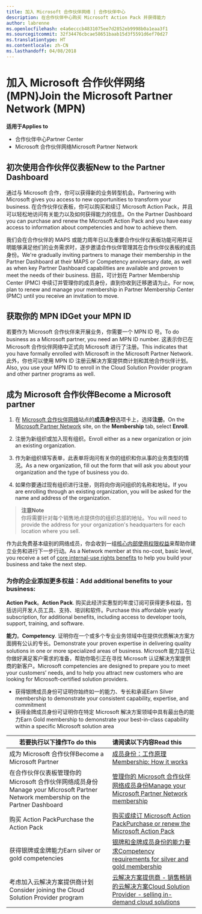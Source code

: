 ```yaml
---
title: 加入 Microsoft 合作伙伴网络 | 合作伙伴中心
description: 在合作伙伴中心购买 Microsoft Action Pack 并获得能力
author: labrenne
ms.openlocfilehash: e4a6ecccb4831075ee7d2852eb9998b0a1eaa3f1
ms.sourcegitcommit: 32f34476cbcae58651baab15d3f5591d6ef70d27
ms.translationtype: HT
ms.contentlocale: zh-CN
ms.lasthandoff: 04/08/2018
---
```

# <a name="join-the-microsoft-partner-network-mpn"></a><span data-ttu-id="0a89f-103">加入 Microsoft 合作伙伴网络 (MPN)</span><span class="sxs-lookup"><span data-stu-id="0a89f-103">Join the Microsoft Partner Network (MPN)</span></span>

**<span data-ttu-id="0a89f-104">适用于</span><span class="sxs-lookup"><span data-stu-id="0a89f-104">Applies to</span></span>**

-  <span data-ttu-id="0a89f-105">合作伙伴中心</span><span class="sxs-lookup"><span data-stu-id="0a89f-105">Partner Center</span></span>
-  <span data-ttu-id="0a89f-106">Microsoft 合作伙伴网络</span><span class="sxs-lookup"><span data-stu-id="0a89f-106">Microsoft Partner Network</span></span>

## <a name="new-to-the-partner-dashboard"></a><span data-ttu-id="0a89f-107">初次使用合作伙伴仪表板</span><span class="sxs-lookup"><span data-stu-id="0a89f-107">New to the Partner Dashboard</span></span>

 <span data-ttu-id="0a89f-108">通过与 Microsoft 合作，你可以获得新的业务转型机会。</span><span class="sxs-lookup"><span data-stu-id="0a89f-108">Partnering with Microsoft gives you access to new opportunities to transform your business.</span></span> <span data-ttu-id="0a89f-109">在合作伙伴仪表板，你可以购买和续订 Microsoft Action Pack，并且可以轻松地访问有关能力以及如何获得能力的信息。</span><span class="sxs-lookup"><span data-stu-id="0a89f-109">On the Partner Dashboard you can purchase and renew the Microsoft Action Pack and you have easy access to information about competencies and how to achieve them.</span></span>

 <span data-ttu-id="0a89f-110">我们会在合作伙伴的 MAPS 或能力周年日以及重要合作伙伴仪表板功能可用并证明能够满足他们的业务需求时，逐步邀请合作伙伴管理其在合作伙伴仪表板的成员身份。</span><span class="sxs-lookup"><span data-stu-id="0a89f-110">We're gradually inviting partners to manage their membership in the Partner Dashboard at their MAPS or Competency anniversary date, as well as when key Partner Dashboard capabilities are available and proven to meet the needs of their business.</span></span>  <span data-ttu-id="0a89f-111">目前，可计划在 Partner Membership Center (PMC) 中续订并管理你的成员身份，直到你收到迁移邀请为止。</span><span class="sxs-lookup"><span data-stu-id="0a89f-111">For now, plan to renew and manage your membership in Partner Membership Center (PMC) until you receive an invitation to move.</span></span>

## <a name="get-your-mpn-id"></a><span data-ttu-id="0a89f-112">获取你的 MPN ID</span><span class="sxs-lookup"><span data-stu-id="0a89f-112">Get your MPN ID</span></span>

<span data-ttu-id="0a89f-113">若要作为 Microsoft 合作伙伴来开展业务，你需要一个 MPN ID 号。</span><span class="sxs-lookup"><span data-stu-id="0a89f-113">To do business as a Microsoft partner, you need an MPN ID number.</span></span> <span data-ttu-id="0a89f-114">这表示你已在 Microsoft 合作伙伴网络中正式向 Microsoft 进行了注册。</span><span class="sxs-lookup"><span data-stu-id="0a89f-114">This indicates that you have formally enrolled with Microsoft in the Microsoft Partner Network.</span></span> <span data-ttu-id="0a89f-115">此外，你也可以使用 MPN ID 注册云解决方案提供商计划和其他合作伙伴计划。</span><span class="sxs-lookup"><span data-stu-id="0a89f-115">Also, you use your MPN ID to enroll in the Cloud Solution Provider program and other partner programs as well.</span></span>  

## <a name="become-a-microsoft-partner"></a><span data-ttu-id="0a89f-116">成为 Microsoft 合作伙伴</span><span class="sxs-lookup"><span data-stu-id="0a89f-116">Become a Microsoft partner</span></span>

1.  <span data-ttu-id="0a89f-117">在 [Microsoft 合作伙伴网络](https://partner.microsoft.com/en-us/membership)站点的**成员身份**选项卡上，选择**注册**。</span><span class="sxs-lookup"><span data-stu-id="0a89f-117">On the [Microsoft Partner Network](https://partner.microsoft.com/en-us/membership) site, on the **Membership** tab, select **Enroll**.</span></span> 

2.  <span data-ttu-id="0a89f-118">注册为新组织或加入现有组织。</span><span class="sxs-lookup"><span data-stu-id="0a89f-118">Enroll either as a new organization or join an existing organization.</span></span>

3.  <span data-ttu-id="0a89f-119">作为新组织填写表单，此表单将询问有关你的组织和你从事的业务类型的情况。</span><span class="sxs-lookup"><span data-stu-id="0a89f-119">As a new organization, fill out the form that will ask you about your organization and the type of business you do.</span></span>

4.  <span data-ttu-id="0a89f-120">如果你要通过现有组织进行注册，则将向你询问组织的名称和地址。</span><span class="sxs-lookup"><span data-stu-id="0a89f-120">If you are enrolling through an existing organization, you will be asked for the name and address of the organization.</span></span>

>**<span data-ttu-id="0a89f-121">注意</span><span class="sxs-lookup"><span data-stu-id="0a89f-121">Note</span></span>**<br> <span data-ttu-id="0a89f-122">你将需要针对每个销售地点提供你的组织总部的地址。</span><span class="sxs-lookup"><span data-stu-id="0a89f-122">You will need to provide the address for your organization's headquarters for each location where you sell.</span></span>

<span data-ttu-id="0a89f-123">作为此免费基本级别的网络成员，你会收到一组[核心内部使用权限权益](https://partner.microsoft.com/membership/core-benefits)来帮助你建立业务和进行下一步行动。</span><span class="sxs-lookup"><span data-stu-id="0a89f-123">As a Network member at this no-cost, basic level, you receive a set of [core internal-use rights benefits](https://partner.microsoft.com/membership/core-benefits) to help you build your business and take the next step.</span></span> 

### <a name="add-additional-benefits-to-your-business"></a><span data-ttu-id="0a89f-124">为你的企业添加更多权益：</span><span class="sxs-lookup"><span data-stu-id="0a89f-124">Add additional benefits to your business:</span></span> 

<span data-ttu-id="0a89f-125">**Action Pack**。</span><span class="sxs-lookup"><span data-stu-id="0a89f-125">**Action Pack**.</span></span> <span data-ttu-id="0a89f-126">购买此经济实惠型的年度订阅可获得更多权益，包括访问开发人员工具、支持、培训和软件。</span><span class="sxs-lookup"><span data-stu-id="0a89f-126">Purchase this affordable yearly subscription, for additional benefits, including access to developer tools, support, training, and software.</span></span>

<span data-ttu-id="0a89f-127">**能力**。</span><span class="sxs-lookup"><span data-stu-id="0a89f-127">**Competency**.</span></span> <span data-ttu-id="0a89f-128">证明你在一个或多个专业业务领域中在提供优质解决方案方面拥有公认的专长。</span><span class="sxs-lookup"><span data-stu-id="0a89f-128">Demonstrate your proven expertise in delivering quality solutions in one or more specialized areas of business.</span></span> <span data-ttu-id="0a89f-129">Microsoft 能力旨在让你做好满足客户需求的准备，帮助你吸引正在寻找 Microsoft 认证解决方案提供商的新客户。</span><span class="sxs-lookup"><span data-stu-id="0a89f-129">Microsoft competencies are designed to prepare you to meet your customers’ needs, and to help you attract new customers who are looking for Microsoft-certified solution providers.</span></span> 

- <span data-ttu-id="0a89f-130">获得银牌成员身份可证明你始终如一的能力、专长和承诺</span><span class="sxs-lookup"><span data-stu-id="0a89f-130">Earn Silver membership to demonstrate your consistent capability, expertise, and commitment</span></span>
- <span data-ttu-id="0a89f-131">获得金牌成员身份可证明你在特定 Microsoft 解决方案领域中具有最出色的能力</span><span class="sxs-lookup"><span data-stu-id="0a89f-131">Earn Gold membership to demonstrate your best-in-class capability within a specific Microsoft solution area</span></span>

|**<span data-ttu-id="0a89f-132">若要执行以下操作</span><span class="sxs-lookup"><span data-stu-id="0a89f-132">To do this</span></span>**   |**<span data-ttu-id="0a89f-133">请阅读以下内容</span><span class="sxs-lookup"><span data-stu-id="0a89f-133">Read this</span></span>**   |
|------------------|:---------------|
|<span data-ttu-id="0a89f-134">成为 Microsoft 合作伙伴</span><span class="sxs-lookup"><span data-stu-id="0a89f-134">Become a Microsoft Partner</span></span>|[<span data-ttu-id="0a89f-135">成员身份：工作原理</span><span class="sxs-lookup"><span data-stu-id="0a89f-135">Membership: How it works</span></span>](https://partner.microsoft.com/membership/how-it-works)|
<span data-ttu-id="0a89f-136">在合作伙伴仪表板管理你的 Microsoft 合作伙伴网络成员身份</span><span class="sxs-lookup"><span data-stu-id="0a89f-136">Manage your Microsoft Partner Network membership on the Partner Dashboard</span></span>   |[<span data-ttu-id="0a89f-137">管理你的 Microsoft 合作伙伴网络成员身份</span><span class="sxs-lookup"><span data-stu-id="0a89f-137">Manage your Microsoft Partner Network membership</span></span>](mpn-overview.md)
|<span data-ttu-id="0a89f-138">购买 Action Pack</span><span class="sxs-lookup"><span data-stu-id="0a89f-138">Purchase the Action Pack</span></span>   |[<span data-ttu-id="0a89f-139">购买或续订 Microsoft Action Pack</span><span class="sxs-lookup"><span data-stu-id="0a89f-139">Purchase or renew the Microsoft Action Pack</span></span>](https://msdn.microsoft.com/partner-center/mpn-get-action-pack)|
|<span data-ttu-id="0a89f-140">获得银牌或金牌能力</span><span class="sxs-lookup"><span data-stu-id="0a89f-140">Earn silver or gold competencies</span></span>   |[<span data-ttu-id="0a89f-141">银牌和金牌成员身份的能力要求</span><span class="sxs-lookup"><span data-stu-id="0a89f-141">Competency requirements for silver and gold membership</span></span>](https://msdn.microsoft.com/en-us/partner-center/learn-about-competencies)|
|<span data-ttu-id="0a89f-142">考虑加入云解决方案提供商计划</span><span class="sxs-lookup"><span data-stu-id="0a89f-142">Consider joining the Cloud Solution Provider program</span></span>|[<span data-ttu-id="0a89f-143">云解决方案提供商 - 销售畅销的云解决方案</span><span class="sxs-lookup"><span data-stu-id="0a89f-143">Cloud Solution Provider - selling in-demand cloud solutions</span></span>](csp-overview.md)|

